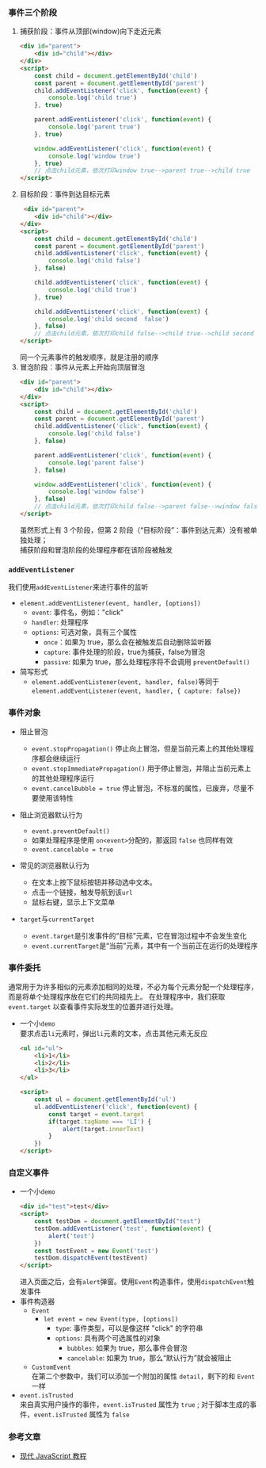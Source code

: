 ### 事件三个阶段
1. 捕获阶段：事件从顶部(window)向下走近元素
    ```html
    <div id="parent">
        <div id="child"></div>
    </div>
    <script>
        const child = document.getElementById('child')
        const parent = document.getElementById('parent')
        child.addEventListener('click', function(event) {
            console.log('child true')
        }, true)

        parent.addEventListener('click', function(event) {
            console.log('parent true')
        }, true)

        window.addEventListener('click', function(event) {
            console.log('window true')
        }, true)
        // 点击child元素，依次打印window true-->parent true-->child true
    </script>
    ```
2. 目标阶段：事件到达目标元素
    ```html
     <div id="parent">
        <div id="child"></div>
    </div>
    <script>
        const child = document.getElementById('child')
        const parent = document.getElementById('parent')
        child.addEventListener('click', function(event) {
            console.log('child false')
        }, false)

        child.addEventListener('click', function(event) {
            console.log('child true')
        }, true)

        child.addEventListener('click', function(event) {
            console.log('child second  false')
        }, false)
        // 点击child元素，依次打印child false-->child true-->child second  false
    </script>
    ```
    同一个元素事件的触发顺序，就是注册的顺序
3. 冒泡阶段：事件从元素上开始向顶层冒泡
    ```html
    <div id="parent">
        <div id="child"></div>
    </div>
    <script>
        const child = document.getElementById('child')
        const parent = document.getElementById('parent')
        child.addEventListener('click', function(event) {
            console.log('child false')
        }, false)

        parent.addEventListener('click', function(event) {
            console.log('parent false')
        }, false)

        window.addEventListener('click', function(event) {
            console.log('window false')
        }, false)
        // 点击child元素，依次打印child false-->parent false-->window false
    </script>
    ```
    虽然形式上有 3 个阶段，但第 2 阶段（“目标阶段”：事件到达元素）没有被单独处理；<br>
    捕获阶段和冒泡阶段的处理程序都在该阶段被触发

### `addEventListener`
我们使用`addEventListener`来进行事件的监听
- `element.addEventListener(event, handler, [options])`
    - `event`: 事件名，例如："click"
    - `handler`: 处理程序
    - `options`: 可选对象，具有三个属性
        - `once`：如果为 true，那么会在被触发后自动删除监听器
        - `capture`: 事件处理的阶段，true为捕获，false为冒泡
        - `passive`: 如果为 true，那么处理程序将不会调用 `preventDefault()`
- 简写形式
    - `element.addEventListener(event, handler, false)`等同于`element.addEventListener(event, handler, { capture: false})`

### 事件对象
- 阻止冒泡
    - `event.stopPropagation()` 停止向上冒泡，但是当前元素上的其他处理程序都会继续运行
    - `event.stopImmediatePropagation()` 用于停止冒泡，并阻止当前元素上的其他处理程序运行
    - `event.cancelBubble = true` 停止冒泡，不标准的属性，已废弃，尽量不要使用该特性
- 阻止浏览器默认行为
    - `event.preventDefault()`
    - 如果处理程序是使用 `on<event>`分配的，那返回 `false` 也同样有效
    - `event.cancelable = true` 
- 常见的浏览器默认行为
    - 在文本上按下鼠标按钮并移动选中文本。
    - 点击一个链接，触发导航到该`url`
    - 鼠标右键，显示上下文菜单

- `target`与`currentTarget`
    - `event.target`是引发事件的“目标”元素，它在冒泡过程中不会发生变化
    - `event.currentTarget`是“当前”元素，其中有一个当前正在运行的处理程序

### 事件委托
通常用于为许多相似的元素添加相同的处理，不必为每个元素分配一个处理程序，而是将单个处理程序放在它们的共同祖先上。
在处理程序中，我们获取 `event.target` 以查看事件实际发生的位置并进行处理。
- 一个小`demo`<br>
    要求点击`li`元素时，弹出`li`元素的文本，点击其他元素无反应
    ```html
    <ul id="ul">
        <li>1</li>
        <li>2</li>
        <li>3</li>
    </ul>

    <script>
        const ul = document.getElementById('ul')
        ul.addEventListener('click', function(event) {
            const target = event.target
            if(target.tagName === 'LI') {
                alert(target.innerText)
            } 
        })
    </script>
    ```





### 自定义事件
- 一个小`demo`
    ```html
    <div id="test">test</div>
    <script>
        const testDom = document.getElementById("test")
        testDom.addEventListener('test', function(event) {
            alert('test')
        })
        const testEvent = new Event('test')
        testDom.dispatchEvent(testEvent)
    </script>
    ```
    进入页面之后，会有`alert`弹窗。使用`Event`构造事件，使用`dispatchEvent`触发事件
- 事件构造器<br>
    - `Event`<br>
        - `let event = new Event(type, [options])`
            - `type`: 事件类型，可以是像这样 "click" 的字符串
            - `options`: 具有两个可选属性的对象
                - `bubbles`: 如果为 true，那么事件会冒泡
                - `cancelable`: 如果为 true，那么“默认行为”就会被阻止
    - `CustomEvent`<br>
    在第二个参数中，我们可以添加一个附加的属性 `detail`，剩下的和 `Event` 一样
- `event.isTrusted`<br>
来自真实用户操作的事件，`event.isTrusted` 属性为 `true` ;
对于脚本生成的事件，`event.isTrusted` 属性为 `false`

### 参考文章
- [现代 JavaScript 教程](https://zh.javascript.info/)
